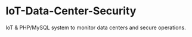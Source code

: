 # IoT-Data-Center-Security
IoT &amp; PHP/MySQL system to monitor data centers and secure operations.
